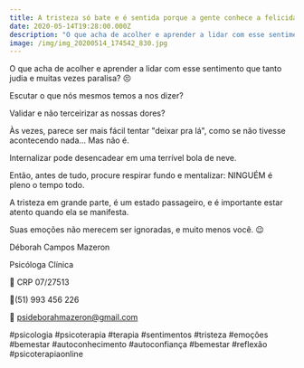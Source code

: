 ```yaml
---
title: A tristeza só bate e é sentida porque a gente conhece a felicidade de pertinho
date: 2020-05-14T19:28:00.000Z
description: "O que acha de acolher e aprender a lidar com esse sentimento que tanto judia e muitas vezes paralisa? \U0001F623"
image: /img/img_20200514_174542_830.jpg
---
```

O que acha de acolher e aprender a lidar com esse sentimento que tanto judia e muitas vezes paralisa? 😣

Escutar o que nós mesmos temos a nos dizer?

Validar e não terceirizar as nossas dores?

Às vezes, parece ser mais fácil tentar "deixar pra lá", como se não tivesse acontecendo nada... Mas não é.⠀⠀⠀⠀⠀⠀

Internalizar pode desencadear em uma terrível bola de neve.

Então, antes de tudo, procure respirar fundo e mentalizar: NINGUÉM é pleno o tempo todo.

A tristeza em grande parte, é um estado passageiro, e é importante estar atento quando ela se manifesta.⠀⠀⠀⠀⠀

Suas emoções não merecem ser ignoradas, e muito menos você. 😉

Déborah Campos Mazeron

Psicóloga Clínica

💬 CRP 07/27513

📱(51) 993 456 226

📧 psideborahmazeron@gmail.com

\#psicologia #psicoterapia #terapia #sentimentos #tristeza #emoções #bemestar #autoconhecimento #autoconfiança #bemestar #reflexão #psicoterapiaonline
